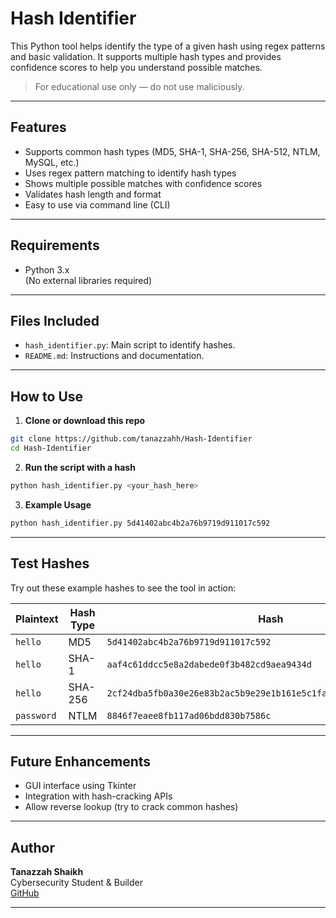 # Hash Identifier 

This Python tool helps identify the type of a given hash using regex patterns and basic validation. It supports multiple hash types and provides confidence scores to help you understand possible matches.

>  For educational use only — do not use maliciously.

---

## Features

- Supports common hash types (MD5, SHA-1, SHA-256, SHA-512, NTLM, MySQL, etc.)
- Uses regex pattern matching to identify hash types
- Shows multiple possible matches with confidence scores
- Validates hash length and format
- Easy to use via command line (CLI)

---

## Requirements

- Python 3.x  
(No external libraries required)

---

## Files Included

- `hash_identifier.py`: Main script to identify hashes.
- `README.md`: Instructions and documentation.

---

## How to Use

1. **Clone or download this repo**
```bash
git clone https://github.com/tanazzahh/Hash-Identifier
cd Hash-Identifier
```

2. **Run the script with a hash**
```bash
python hash_identifier.py <your_hash_here>
```

3. **Example Usage**
```bash
python hash_identifier.py 5d41402abc4b2a76b9719d911017c592
```

---

## Test Hashes

Try out these example hashes to see the tool in action:

| Plaintext | Hash Type | Hash |
|-----------|-----------|------|
| `hello` | MD5 | `5d41402abc4b2a76b9719d911017c592` |
| `hello` | SHA-1 | `aaf4c61ddcc5e8a2dabede0f3b482cd9aea9434d` |
| `hello` | SHA-256 | `2cf24dba5fb0a30e26e83b2ac5b9e29e1b161e5c1fa7425e73043362938b9824` |
| `password` | NTLM | `8846f7eaee8fb117ad06bdd830b7586c` |

---

## Future Enhancements

- GUI interface using Tkinter
- Integration with hash-cracking APIs
- Allow reverse lookup (try to crack common hashes)

---

## Author

**Tanazzah Shaikh**  
Cybersecurity Student & Builder  
[GitHub](https://github.com/tanazzahh)

---

